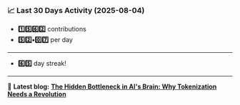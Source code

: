 <!--START_STATS-->
### 📈 Last 30 Days Activity (2025-08-04)  
- **1️⃣5️⃣6️⃣2️⃣** contributions  
- **5️⃣2️⃣•0️⃣7️⃣** per day
---
- **6️⃣5️⃣** day streak!
---
📝 **Latest blog:** [**The Hidden Bottleneck in AI's Brain: Why Tokenization Needs a Revolution**](https://andriak.com/blog/tokenization-revolution)
<!--END_STATS-->
